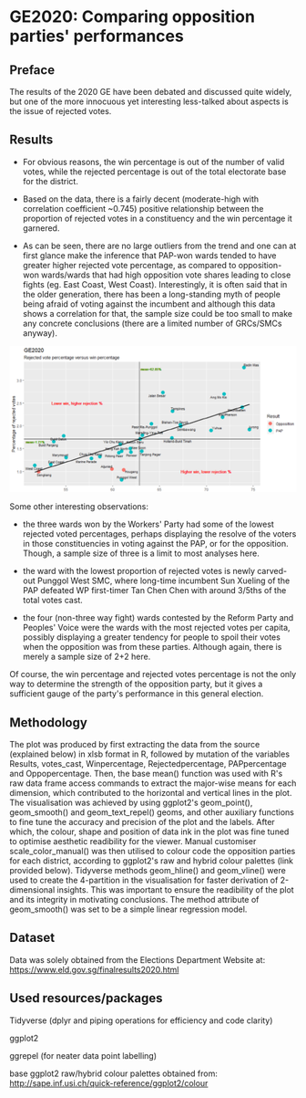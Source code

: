 # GE2020: Comparing opposition parties' performances

## Preface
The results of the 2020 GE have been debated and discussed quite widely, but one of the more innocuous yet interesting less-talked about aspects is the issue of rejected votes.

## Results
* For obvious reasons, the win percentage is out of the number of valid votes, while the rejected percentage is out of the total electorate base for the district.

- Based on the data, there is a fairly decent (moderate-high with correlation coefficient ~0.745) positive relationship between the proportion of rejected votes in a constituency and the win percentage it garnered.

- As can be seen, there are no large outliers from the trend and one can at first glance make the inference that PAP-won wards tended to have greater higher rejected vote percentage, as compared to opposition-won wards/wards that had high opposition vote shares leading to close fights (eg. East Coast, West Coast). Interestingly, it is often said that in the older generation, there has been a long-standing myth of people being afraid of voting against the incumbent and although this data shows a correlation for that, the sample size could be too small to make any concrete conclusions (there are a limited number of GRCs/SMCs anyway).

![](https://github.com/junwenleong/ggplot2/blob/master/GE2020%20Rejected%20votes%20proportion%20analysis/image.PNG)

Some other interesting observations:

- the three wards won by the Workers' Party had some of the lowest rejected voted percentages, perhaps displaying the resolve of the voters in those constituencies in voting against the PAP, or for the opposition. Though, a sample size of three is a limit to most analyses here.

- the ward with the lowest proportion of rejected votes is newly carved-out Punggol West SMC, where long-time incumbent Sun Xueling of the PAP defeated WP first-timer Tan Chen Chen with around 3/5ths of the total votes cast.

- the four (non-three way fight) wards contested by the Reform Party and Peoples' Voice were the wards with the most rejected votes per capita, possibly displaying a greater tendency for people to spoil their votes when the opposition was from these parties. Although again, there is merely a sample size of 2+2 here.

Of course, the win percentage and rejected votes percentage is not the only way to determine the strength of the opposition party, but it gives a sufficient gauge of the party's performance in this general election.

## Methodology
The plot was produced by first extracting the data from the source (explained below) in xlsb format in R, followed by mutation of the variables Results, votes_cast, Winpercentage, Rejectedpercentage, PAPpercentage and Oppopercentage. Then, the base mean() function was used with R's raw data frame access commands to extract the major-wise means for each dimension, which contributed to the horizontal and vertical lines in the plot. The visualisation was achieved by using ggplot2's geom_point(), geom_smooth() and geom_text_repel() geoms, and other auxiliary functions to fine tune the accuracy and precision of the plot and the labels. After which, the colour, shape and position of data ink in the plot was fine tuned to optimise aesthetic readibility for the viewer. Manual customiser scale_color_manual() was then utilised to colour code the opposition parties for each district, according to ggplot2's raw and hybrid colour palettes (link provided below). Tidyverse methods geom_hline() and geom_vline() were used to create the 4-partition in the visualisation for faster derivation of 2-dimensional insights. This was important to ensure the readibility of the plot and its integrity in motivating conclusions. The method attribute of geom_smooth() was set to be a simple linear regression model.

## Dataset
Data was solely obtained from the Elections Department Website at: https://www.eld.gov.sg/finalresults2020.html

## Used resources/packages
Tidyverse (dplyr and piping operations for efficiency and code clarity)

ggplot2

ggrepel (for neater data point labelling)

base ggplot2 raw/hybrid colour palettes obtained from: http://sape.inf.usi.ch/quick-reference/ggplot2/colour
